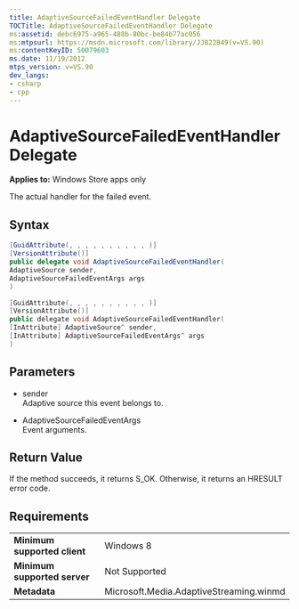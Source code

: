 ```yaml
---
title: AdaptiveSourceFailedEventHandler Delegate
TOCTitle: AdaptiveSourceFailedEventHandler Delegate
ms:assetid: debc6975-a965-488b-80bc-be84b77ac056
ms:mtpsurl: https://msdn.microsoft.com/library/JJ822849(v=VS.90)
ms:contentKeyID: 50079603
ms.date: 11/19/2012
mtps_version: v=VS.90
dev_langs:
- csharp
- cpp
---
```


# AdaptiveSourceFailedEventHandler Delegate

**Applies to:** Windows Store apps only

The actual handler for the failed event.

## Syntax

```csharp
[GuidAttribute(, , , , , , , , , , )]
[VersionAttribute()]
public delegate void AdaptiveSourceFailedEventHandler(
AdaptiveSource sender,
AdaptiveSourceFailedEventArgs args
)
```

```cpp
[GuidAttribute(, , , , , , , , , , )]
[VersionAttribute()]
public delegate void AdaptiveSourceFailedEventHandler(
[InAttribute] AdaptiveSource^ sender, 
[InAttribute] AdaptiveSourceFailedEventArgs^ args
)
```

## Parameters

  - sender  
    Adaptive source this event belongs to.

  - AdaptiveSourceFailedEventArgs  
    Event arguments.

## Return Value

If the method succeeds, it returns S\_OK. Otherwise, it returns an HRESULT error code.

## Requirements

|||
|--- |--- |
|**Minimum supported client**|Windows 8|
|**Minimum supported server**|Not Supported|
|**Metadata**|Microsoft.Media.AdaptiveStreaming.winmd|
